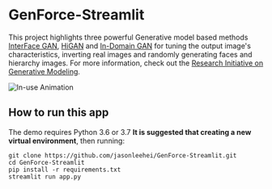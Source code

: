 # GenForce-Streamlit
This project highlights three powerful Generative model based methods [InterFace GAN](https://genforce.github.io/interfacegan/), [HiGAN](https://genforce.github.io/higan/) and [In-Domain GAN](https://genforce.github.io/idinvert/) for tuning the output image's characteristics, inverting real images and randomly generating faces and hierarchy images. For more information, check out the [Research Initiative on Generative Modeling](https://genforce.github.io/). 

![In-use Animation](https://github.com/jasonleehei/GenForce-Streamlit/blob/main/demo-hi1.gif?raw=true "In-use Animation")

## How to run this app
The demo requires Python 3.6 or 3.7 
**It is suggested that creating a new virtual environment**, then running:

```
git clone https://github.com/jasonleehei/GenForce-Streamlit.git
cd GenForce-Streamlit
pip install -r requirements.txt
streamlit run app.py
```